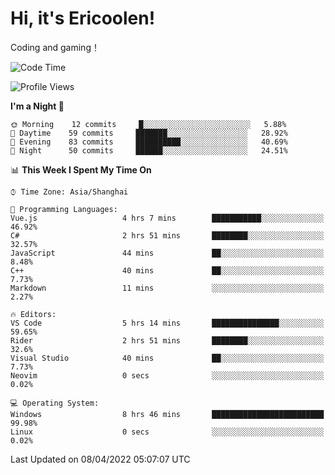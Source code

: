 # Hi, it's Ericoolen!
Coding and gaming！

<!--START_SECTION:waka-->
![Code Time](http://img.shields.io/badge/Code%20Time-199%20hrs%2050%20mins-blue)

![Profile Views](http://img.shields.io/badge/Profile%20Views-4-blue)

**I'm a Night 🦉** 

```text
🌞 Morning    12 commits     █░░░░░░░░░░░░░░░░░░░░░░░░   5.88% 
🌆 Daytime    59 commits     ███████░░░░░░░░░░░░░░░░░░   28.92% 
🌃 Evening    83 commits     ██████████░░░░░░░░░░░░░░░   40.69% 
🌙 Night      50 commits     ██████░░░░░░░░░░░░░░░░░░░   24.51%

```


📊 **This Week I Spent My Time On** 

```text
⌚︎ Time Zone: Asia/Shanghai

💬 Programming Languages: 
Vue.js                   4 hrs 7 mins        ███████████░░░░░░░░░░░░░░   46.92% 
C#                       2 hrs 51 mins       ████████░░░░░░░░░░░░░░░░░   32.57% 
JavaScript               44 mins             ██░░░░░░░░░░░░░░░░░░░░░░░   8.48% 
C++                      40 mins             ██░░░░░░░░░░░░░░░░░░░░░░░   7.73% 
Markdown                 11 mins             ░░░░░░░░░░░░░░░░░░░░░░░░░   2.27%

🔥 Editors: 
VS Code                  5 hrs 14 mins       ███████████████░░░░░░░░░░   59.65% 
Rider                    2 hrs 51 mins       ████████░░░░░░░░░░░░░░░░░   32.6% 
Visual Studio            40 mins             ██░░░░░░░░░░░░░░░░░░░░░░░   7.73% 
Neovim                   0 secs              ░░░░░░░░░░░░░░░░░░░░░░░░░   0.02%

💻 Operating System: 
Windows                  8 hrs 46 mins       █████████████████████████   99.98% 
Linux                    0 secs              ░░░░░░░░░░░░░░░░░░░░░░░░░   0.02%

```


 Last Updated on 08/04/2022 05:07:07 UTC
<!--END_SECTION:waka-->


